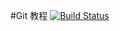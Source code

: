 #Git 教程
[![Build Status](https://secure.travis-ci.org/Lenheimhao/first-pr.png
)](https://travis-ci.org/Lenheimhao/first-pr.svg?branch=master)
